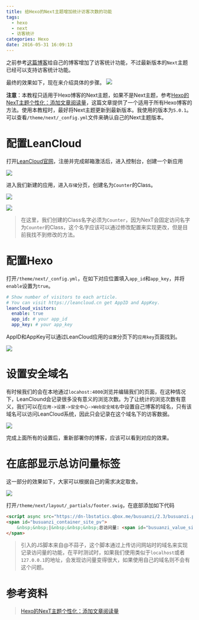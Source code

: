 ```yaml
---
title: 给Hexo的Next主题增加统计访客次数的功能
tags:
  - hexo
  - next
  - 访客统计
categories: Hexo
date: 2016-05-31 16:09:13
---
```



之前参考[这篇博客][教程]给自己的博客增加了访客统计功能，不过最新版本的`Next`主题已经可以支持访客统计功能。

<!-- more -->

最终的效果如下，现在来介绍具体的步骤。
![][最终效果图片]

**注意**：本教程只适用于Hexo博客的Next主题，如果不是Next主题，参考[Hexo的NexT主题个性化：添加文章阅读量][教程]，这篇文章提供了一个适用于所有Hexo博客的方法。使用本教程时，最好将Next主题更新到最新版本。我使用的版本为`5.0.1`。可以查看`/theme/next/_config.yml`文件来确认自己的Next主题版本。

# 配置LeanCloud

打开[LeanCloud官网][leancloud]，注册并完成邮箱激活后，进入控制台，创建一个新应用

![][创建新应用]

进入我们新建的应用，进入`存储`分页，创建名为`Counter`的Class。

![][创建Class]

![][创建Class-2]

> 在这里，我们创建的Class名字必须为`Counter`，因为NexT会固定访问名字为`Counter`的Class，这个名字应该可以通过修改配置来实现更改，但是目前我找不到修改的方法。

# 配置Hexo
打开`/theme/next/_config.yml`，在如下对应位置填入`app_id`和`app_key`，并将`enable`设置为`true`。

```yaml
# Show number of visitors to each article.
# You can visit https://leancloud.cn get AppID and AppKey.
leancloud_visitors:
  enable: true
  app_id: # your app_id
  app_key: # your app_key
```

AppID和AppKey可以通过LeanCloud应用的`设置`分页下的`应用key`页面找到。

![][应用key的位置]

# 设置安全域名
有时候我们的会在本地通过`locahost:4000`浏览并编辑我们的页面，在这种情况下，LeanClound会记录很多没有意义的浏览次数。为了让统计的浏览次数有意义，我们可以在`应用->设置->安全中心->Web安全域名`中设置自己博客的域名，只有该域名可以访问LeanCloud系统，因此只会记录在这个域名下的访客数据。

![][设置安全域名]

完成上面所有的设置后，重新部署你的博客，应该可以看到对应的效果。

# 在底部显示总访问量标签
这一部分的效果如下，大家可以根据自己的需求决定取舍。

![][底部标签]

打开`/theme/next/layout/_partials/footer.swig`，在底部添加如下代码

```html
<script async src="https://dn-lbstatics.qbox.me/busuanzi/2.3/busuanzi.pure.mini.js"></script>
<span id="busuanzi_container_site_pv">
    &nbsp;&nbsp;|&nbsp;&nbsp;&nbsp;总访问量: <span id="busuanzi_value_site_pv"></span>
</span>
```
> 引入的JS脚本来自@不蒜子，这个脚本通过上传访问网站时的域名来实现记录访问量的功能，在平时测试时，如果我们使用类似于`localhost`或者`127.0.0.1`的地址，会发现访问量变得很大，如果使用自己的域名则不会有这个问题。

# 参考资料
> [Hexo的NexT主题个性化：添加文章阅读量][教程]


[教程]: http://www.jeyzhang.com/hexo-next-add-post-views.html
[leancloud]: https://leancloud.cn

[最终效果图片]: /uploads/hexo-counter/final.png
[创建新应用]: /uploads/hexo-counter/new-app.png
[创建Class]: /uploads/hexo-counter/new-class.png
[创建Class-2]: /uploads/hexo-counter/new-class-2.png
[应用key的位置]: /uploads/hexo-counter/app-key-position.png
[设置安全域名]: /uploads/hexo-counter/set-host.png
[底部标签]: /uploads/hexo-counter/footer.png